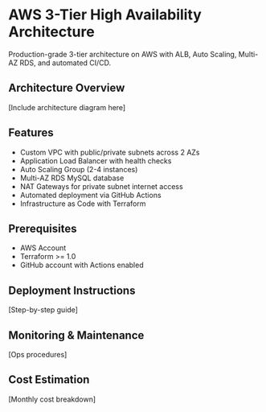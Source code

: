 # AWS 3-Tier High Availability Architecture

Production-grade 3-tier architecture on AWS with ALB, Auto Scaling, Multi-AZ RDS, and automated CI/CD.

## Architecture Overview

[Include architecture diagram here]

## Features

- Custom VPC with public/private subnets across 2 AZs
- Application Load Balancer with health checks
- Auto Scaling Group (2-4 instances)
- Multi-AZ RDS MySQL database
- NAT Gateways for private subnet internet access
- Automated deployment via GitHub Actions
- Infrastructure as Code with Terraform

## Prerequisites

- AWS Account
- Terraform >= 1.0
- GitHub account with Actions enabled

## Deployment Instructions

[Step-by-step guide]

## Monitoring & Maintenance

[Ops procedures]

## Cost Estimation

[Monthly cost breakdown]
